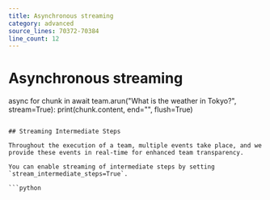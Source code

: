 ```yaml
---
title: Asynchronous streaming
category: advanced
source_lines: 70372-70384
line_count: 12
---
```


# Asynchronous streaming
async for chunk in await team.arun("What is the weather in Tokyo?", stream=True):
    print(chunk.content, end="", flush=True)
```

## Streaming Intermediate Steps

Throughout the execution of a team, multiple events take place, and we provide these events in real-time for enhanced team transparency.

You can enable streaming of intermediate steps by setting `stream_intermediate_steps=True`.

```python
